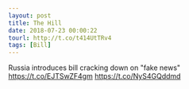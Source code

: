 ```yaml
---
layout: post
title: The Hill
date: 2018-07-23 00:00:22
tourl: http://t.co/t414UtTRv4
tags: [Bill]
---
```

Russia introduces bill cracking down on "fake news" https://t.co/EJTSwZF4gm https://t.co/NyS4GQddmd